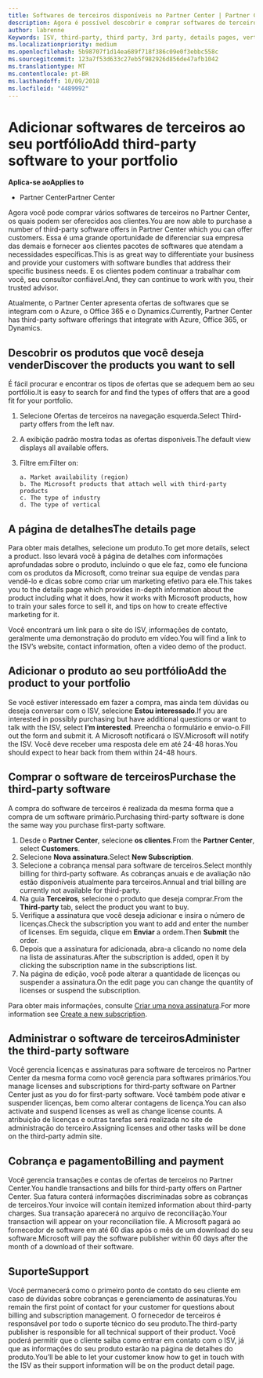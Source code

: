 ```yaml
---
title: Softwares de terceiros disponíveis no Partner Center | Partner Center
description: Agora é possível descobrir e comprar softwares de terceiros para adicionar ao portfólio que você oferece aos clientes.
author: labrenne
Keywords: ISV, third-party, third party, 3rd party, details pages, vertical software, software publisher
ms.localizationpriority: medium
ms.openlocfilehash: 5b98707f1d14ea689f718f386c09e0f3ebbc558c
ms.sourcegitcommit: 123a7f53d633c27eb5f982926d856de47afb1042
ms.translationtype: MT
ms.contentlocale: pt-BR
ms.lasthandoff: 10/09/2018
ms.locfileid: "4489992"
---
```

# <a name="add-third-party-software-to-your-portfolio"></a><span data-ttu-id="0afcf-103">Adicionar softwares de terceiros ao seu portfólio</span><span class="sxs-lookup"><span data-stu-id="0afcf-103">Add third-party software to your portfolio</span></span>

**<span data-ttu-id="0afcf-104">Aplica-se ao</span><span class="sxs-lookup"><span data-stu-id="0afcf-104">Applies to</span></span>** 

- <span data-ttu-id="0afcf-105">Partner Center</span><span class="sxs-lookup"><span data-stu-id="0afcf-105">Partner Center</span></span>


<span data-ttu-id="0afcf-106">Agora você pode comprar vários softwares de terceiros no Partner Center, os quais podem ser oferecidos aos clientes.</span><span class="sxs-lookup"><span data-stu-id="0afcf-106">You are now able to purchase a number of third-party software offers in Partner Center which you can offer customers.</span></span> <span data-ttu-id="0afcf-107">Essa é uma grande oportunidade de diferenciar sua empresa das demais e fornecer aos clientes pacotes de softwares que atendam a necessidades específicas.</span><span class="sxs-lookup"><span data-stu-id="0afcf-107">This is as great way to differentiate your business and provide your customers with software bundles that address their specific business needs.</span></span> <span data-ttu-id="0afcf-108">E os clientes podem continuar a trabalhar com você, seu consultor confiável.</span><span class="sxs-lookup"><span data-stu-id="0afcf-108">And, they can continue to work with you, their trusted advisor.</span></span>

<span data-ttu-id="0afcf-109">Atualmente, o Partner Center apresenta ofertas de softwares que se integram com o Azure, o Office 365 e o Dynamics.</span><span class="sxs-lookup"><span data-stu-id="0afcf-109">Currently, Partner Center has third-party software offerings that integrate with Azure, Office 365, or Dynamics.</span></span>

## <a name="discover-the-products-you-want-to-sell"></a><span data-ttu-id="0afcf-110">Descobrir os produtos que você deseja vender</span><span class="sxs-lookup"><span data-stu-id="0afcf-110">Discover the products you want to sell</span></span>

<span data-ttu-id="0afcf-111">É fácil procurar e encontrar os tipos de ofertas que se adequem bem ao seu portfólio.</span><span class="sxs-lookup"><span data-stu-id="0afcf-111">It is easy to search for and find the types of offers that are a good fit for your portfolio.</span></span> 
1.  <span data-ttu-id="0afcf-112">Selecione Ofertas de terceiros na navegação esquerda.</span><span class="sxs-lookup"><span data-stu-id="0afcf-112">Select Third-party offers from the left nav.</span></span> 
2.  <span data-ttu-id="0afcf-113">A exibição padrão mostra todas as ofertas disponíveis.</span><span class="sxs-lookup"><span data-stu-id="0afcf-113">The default view displays all available offers.</span></span> 
3.  <span data-ttu-id="0afcf-114">Filtre em:</span><span class="sxs-lookup"><span data-stu-id="0afcf-114">Filter on:</span></span>

        a. Market availability (region) 
        b. The Microsoft products that attach well with third-party products  
        c. The type of industry 
        d. The type of vertical 

## <a name="the-details-page"></a><span data-ttu-id="0afcf-115">A página de detalhes</span><span class="sxs-lookup"><span data-stu-id="0afcf-115">The details page</span></span>

<span data-ttu-id="0afcf-116">Para obter mais detalhes, selecione um produto.</span><span class="sxs-lookup"><span data-stu-id="0afcf-116">To get more details, select a product.</span></span> <span data-ttu-id="0afcf-117">Isso levará você à página de detalhes com informações aprofundadas sobre o produto, incluindo o que ele faz, como ele funciona com os produtos da Microsoft, como treinar sua equipe de vendas para vendê-lo e dicas sobre como criar um marketing efetivo para ele.</span><span class="sxs-lookup"><span data-stu-id="0afcf-117">This takes you to the details page which provides in-depth information about the product including what it does, how it works with Microsoft products, how to train your sales force to sell it, and tips on how to create effective marketing for it.</span></span> 

<span data-ttu-id="0afcf-118">Você encontrará um link para o site do ISV, informações de contato, geralmente uma demonstração do produto em vídeo.</span><span class="sxs-lookup"><span data-stu-id="0afcf-118">You will find a link to the ISV’s website, contact information, often a video demo of the product.</span></span> 

## <a name="add-the-product-to-your-portfolio"></a><span data-ttu-id="0afcf-119">Adicionar o produto ao seu portfólio</span><span class="sxs-lookup"><span data-stu-id="0afcf-119">Add the product to your portfolio</span></span>

<span data-ttu-id="0afcf-120">Se você estiver interessado em fazer a compra, mas ainda tem dúvidas ou deseja conversar com o ISV, selecione **Estou interessado**.</span><span class="sxs-lookup"><span data-stu-id="0afcf-120">If you are interested in possibly purchasing but have additional questions or want to talk with the ISV, select **I’m interested**.</span></span> <span data-ttu-id="0afcf-121">Preencha o formulário e envio-o.</span><span class="sxs-lookup"><span data-stu-id="0afcf-121">Fill out the form and submit it.</span></span> <span data-ttu-id="0afcf-122">A Microsoft notificará o ISV.</span><span class="sxs-lookup"><span data-stu-id="0afcf-122">Microsoft will notify the ISV.</span></span> <span data-ttu-id="0afcf-123">Você deve receber uma resposta dele em até 24-48 horas.</span><span class="sxs-lookup"><span data-stu-id="0afcf-123">You should expect to hear back from them within 24-48 hours.</span></span> 

## <a name="purchase-the-third-party-software"></a><span data-ttu-id="0afcf-124">Comprar o software de terceiros</span><span class="sxs-lookup"><span data-stu-id="0afcf-124">Purchase the third-party software</span></span>

<span data-ttu-id="0afcf-125">A compra do software de terceiros é realizada da mesma forma que a compra de um software primário.</span><span class="sxs-lookup"><span data-stu-id="0afcf-125">Purchasing third-party software is done the same way you purchase first-party software.</span></span> 

1.  <span data-ttu-id="0afcf-126">Desde o **Partner Center**, selecione **os clientes**.</span><span class="sxs-lookup"><span data-stu-id="0afcf-126">From the **Partner Center**, select **Customers**.</span></span>
2.  <span data-ttu-id="0afcf-127">Selecione **Nova assinatura**.</span><span class="sxs-lookup"><span data-stu-id="0afcf-127">Select **New Subscription**.</span></span>
3.  <span data-ttu-id="0afcf-128">Selecione a cobrança mensal para software de terceiros.</span><span class="sxs-lookup"><span data-stu-id="0afcf-128">Select monthly billing for third-party software.</span></span> <span data-ttu-id="0afcf-129">As cobranças anuais e de avaliação não estão disponíveis atualmente para terceiros.</span><span class="sxs-lookup"><span data-stu-id="0afcf-129">Annual and trial billing are currently not available for third-party.</span></span>
4.  <span data-ttu-id="0afcf-130">Na guia **Terceiros**, selecione o produto que deseja comprar.</span><span class="sxs-lookup"><span data-stu-id="0afcf-130">From the **Third-party** tab, select the product you want to buy.</span></span>
5.  <span data-ttu-id="0afcf-131">Verifique a assinatura que você deseja adicionar e insira o número de licenças.</span><span class="sxs-lookup"><span data-stu-id="0afcf-131">Check the subscription you want to add and enter the number of licenses.</span></span> <span data-ttu-id="0afcf-132">Em seguida, clique em **Enviar** a ordem.</span><span class="sxs-lookup"><span data-stu-id="0afcf-132">Then **Submit** the order.</span></span>
6.  <span data-ttu-id="0afcf-133">Depois que a assinatura for adicionada, abra-a clicando no nome dela na lista de assinaturas.</span><span class="sxs-lookup"><span data-stu-id="0afcf-133">After the subscription is added, open it by clicking the subscription name in the subscriptions list.</span></span> 
7.  <span data-ttu-id="0afcf-134">Na página de edição, você pode alterar a quantidade de licenças ou suspender a assinatura.</span><span class="sxs-lookup"><span data-stu-id="0afcf-134">On the edit page you can change the quantity of licenses or suspend the subscription.</span></span>

<span data-ttu-id="0afcf-135">Para obter mais informações, consulte [Criar uma nova assinatura](create-a-new-subscription.md).</span><span class="sxs-lookup"><span data-stu-id="0afcf-135">For more information see [Create a new subscription](create-a-new-subscription.md).</span></span>

## <a name="administer-the-third-party-software"></a><span data-ttu-id="0afcf-136">Administrar o software de terceiros</span><span class="sxs-lookup"><span data-stu-id="0afcf-136">Administer the third-party software</span></span>

<span data-ttu-id="0afcf-137">Você gerencia licenças e assinaturas para software de terceiros no Partner Center da mesma forma como você gerencia para softwares primários.</span><span class="sxs-lookup"><span data-stu-id="0afcf-137">You manage licenses and subscriptions for third-party software on Partner Center just as you do for first-party software.</span></span> <span data-ttu-id="0afcf-138">Você também pode ativar e suspender licenças, bem como alterar contagens de licença.</span><span class="sxs-lookup"><span data-stu-id="0afcf-138">You can also activate and suspend licenses as well as change license counts.</span></span> <span data-ttu-id="0afcf-139">A atribuição de licenças e outras tarefas será realizada no site de administração do terceiro.</span><span class="sxs-lookup"><span data-stu-id="0afcf-139">Assigning licenses and other tasks will be done on the third-party admin site.</span></span>

## <a name="billing-and-payment"></a><span data-ttu-id="0afcf-140">Cobrança e pagamento</span><span class="sxs-lookup"><span data-stu-id="0afcf-140">Billing and payment</span></span>

<span data-ttu-id="0afcf-141">Você gerencia transações e contas de ofertas de terceiros no Partner Center.</span><span class="sxs-lookup"><span data-stu-id="0afcf-141">You handle transactions and bills for third-party offers on Partner Center.</span></span> <span data-ttu-id="0afcf-142">Sua fatura conterá informações discriminadas sobre as cobranças de terceiros.</span><span class="sxs-lookup"><span data-stu-id="0afcf-142">Your invoice will contain itemized information about third-party charges.</span></span> <span data-ttu-id="0afcf-143">Sua transação aparecerá no arquivo de reconciliação.</span><span class="sxs-lookup"><span data-stu-id="0afcf-143">Your transaction will appear on your reconciliation file.</span></span> <span data-ttu-id="0afcf-144">A Microsoft pagará ao fornecedor de software em até 60 dias após o mês de um download do seu software.</span><span class="sxs-lookup"><span data-stu-id="0afcf-144">Microsoft will pay the software publisher within 60 days after the month of a download of their software.</span></span> 

## <a name="support"></a><span data-ttu-id="0afcf-145">Suporte</span><span class="sxs-lookup"><span data-stu-id="0afcf-145">Support</span></span>

<span data-ttu-id="0afcf-146">Você permanecerá como o primeiro ponto de contato do seu cliente em caso de dúvidas sobre cobranças e gerenciamento de assinaturas.</span><span class="sxs-lookup"><span data-stu-id="0afcf-146">You remain the first point of contact for your customer for questions about billing and subscription management.</span></span> <span data-ttu-id="0afcf-147">O fornecedor de terceiros é responsável por todo o suporte técnico do seu produto.</span><span class="sxs-lookup"><span data-stu-id="0afcf-147">The third-party publisher is responsible for all technical support of their product.</span></span> <span data-ttu-id="0afcf-148">Você poderá permitir que o cliente saiba como entrar em contato com o ISV, já que as informações do seu produto estarão na página de detalhes do produto.</span><span class="sxs-lookup"><span data-stu-id="0afcf-148">You’ll be able to let your customer know how to get in touch with the ISV as their support information will be on the product detail page.</span></span>

